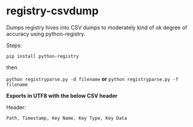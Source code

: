 # registry-csvdump
Dumps registry hives into CSV dumps to moderately kind of ok degree of accuracy using python-registry.

Steps:

`pip install python-registry`

then


`python registryparse.py -d filename`
**or** 
`python registryparse.py -f filename`

**Exports in UTF8 with the below CSV header**

Header:
```
Path, Timestamp, Key Name, Key Type, Key Data
```
